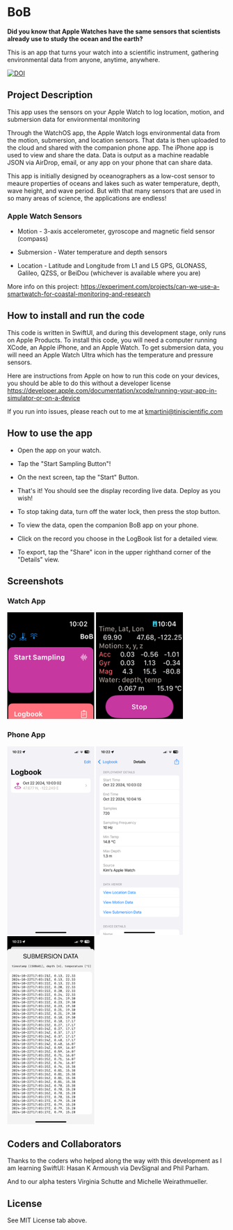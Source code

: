 # BoB
**Did you know that Apple Watches have the same sensors that scientists already use to study the ocean and the earth?**

This is an app that turns your watch into a scientific instrument, gathering environmental data from anyone, anytime, anywhere.

[![DOI](https://zenodo.org/badge/739093324.svg)](https://doi.org/10.5281/zenodo.15604059)

## Project Description
This app uses the sensors on your Apple Watch to log location, motion, and submersion data for environmental monitoring

Through the WatchOS app, the Apple Watch logs environmental data from the motion, submersion, and location sensors. That data is then uploaded to the cloud and shared with the companion phone app. The iPhone app is used to view and share the data. Data is output as a machine readable JSON via AirDrop, email, or any app on your phone that can share data. 

This app is initially designed by oceanographers as a low-cost sensor to meaure properties of oceans and lakes such as water temperature, depth, wave height, and wave period. But with that many sensors that are used in so many areas of science, the applications are endless!

### Apple Watch Sensors
- Motion - 3-axis accelerometer, gyroscope and magnetic field sensor (compass)

- Submersion - Water temperature and depth sensors

- Location - Latitude and Longitude from L1 and L5 GPS, GLONASS, Galileo, QZSS, or BeiDou (whichever is available where you are)

More info on this project: https://experiment.com/projects/can-we-use-a-smartwatch-for-coastal-monitoring-and-research

## How to install and run the code
This code is written in SwiftUI, and during this development stage, only runs on Apple Products. To install this code, you will need a computer running XCode, an Apple iPhone, and an Apple Watch. To get submersion data, you will need an Apple Watch Ultra which has the temperature and pressure sensors. 

Here are instructions from Apple on how to run this code on your devices, you should be able to do this without a developer license https://developer.apple.com/documentation/xcode/running-your-app-in-simulator-or-on-a-device

If you run into issues, please reach out to me at kmartini@tiniscientific.com

## How to use the app
- Open the app on your watch. 

- Tap the "Start Sampling Button"!

- On the next screen, tap the "Start" Button.

- That's it! You should see the display recording live data. Deploy as you wish!

- To stop taking data, turn off the water lock, then press the stop button.

- To view the data, open the companion BoB app on your phone. 

- Click on the record you choose in the LogBook list for a detailed view.

- To export, tap the "Share" icon in the upper righthand corner of the "Details" view.

## Screenshots
### Watch App
<p float="center">
<img src="https://github.com/rejectedbanana/BoB/blob/main/ScreenShots/WatchBoBContentView.PNG" width=200>
<img src="https://github.com/rejectedbanana/BoB/blob/main/ScreenShots/WatchBoBSamplingView.PNG" width=200>
</p>

### Phone App
<p float="center">
<img src="https://github.com/rejectedbanana/BoB/blob/main/ScreenShots/BoBLogbookView.PNG" width=200>
<img src="https://github.com/rejectedbanana/BoB/blob/main/ScreenShots/BoBDetailView.PNG" width=200>
<img src="https://github.com/rejectedbanana/BoB/blob/main/ScreenShots/BoBDetailDataView.PNG" width=200>
</p>

## Coders and Collaborators
Thanks to the coders who helped along the way with this development as I am learning SwiftUI: Hasan K Armoush via DevSignal and Phil Parham.

And to our alpha testers Virginia Schutte and Michelle Weirathmueller.

## License
See MIT License tab above.


